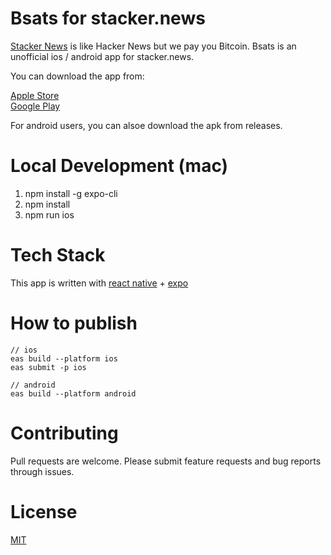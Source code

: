 # Bsats for stacker.news
[Stacker News](https://stacker.news) is like Hacker News but we pay you Bitcoin. Bsats is an unofficial ios / android app for stacker.news.

You can download the app from: 

[Apple Store](https://apps.apple.com/app/id6443531395)   
[Google Play](https://play.google.com/store/apps/details?id=xyz.bsats.app&hl=en_US&gl=US)

For android users, you can alsoe download the apk from releases.

# Local Development (mac)
1. npm install -g expo-cli   
2. npm install  
3. npm run ios

# Tech Stack

This app is written with [react native](https://reactnative.dev/) + [expo](https://docs.expo.dev/)

# How to publish

```
// ios
eas build --platform ios
eas submit -p ios

// android
eas build --platform android
```
# Contributing
Pull requests are welcome. Please submit feature requests and bug reports through issues.

# License
[MIT](https://choosealicense.com/licenses/mit/)
